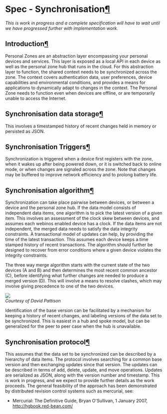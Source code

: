 Spec - Synchronisation[¶](#Spec-Synchronisation)
================================================

*This is work in progress and a complete specification will have to wait
until we have progressed further with implementation work.*

Introduction[¶](#Introduction)
------------------------------

Personal Zones are an abstraction layer encompassing your personal
devices and services. This layer is exposed as a local API in each
device as well as the personal zone hub that runs in the cloud. For this
abstraction layer to function, the shared context needs to be
synchronized across the zone. The context covers authentication data,
user preferences, device capabilities and environmental conditions, and
provides a means for applications to dynamically adapt to changes in the
context. The Personal Zone needs to function even when devices are
offline, or are temporarily unable to access the Internet.

Synchronisation data storage[¶](#Synchronisation-data-storage)
--------------------------------------------------------------

This involves a timestamped history of recent changes held in memory or
persisted as JSON.

Synchronisation Triggers[¶](#Synchronisation-Triggers)
------------------------------------------------------

Synchronization is triggered when a device first registers with the
zone, when it wakes up after being powered down, or it is switched back
to online mode, or when changes are signaled across the zone. Note that
changes may be buffered to improve network efficiency and to prolong
battery life.

Synchronisation algorithm[¶](#Synchronisation-algorithm)
--------------------------------------------------------

Synchronization can take place pairwise between devices, or between a
device and the personal zone hub. If the data model consists of
independent data items, one algorithm is to pick the latest version of a
given item. This involves an assessment of the clock skew between
devices, and assumes each webinos enabled device has a clock. If the
data items are not independent, the merged data needs to satisfy the
data integrity constraints. A transactional model of updates can help,
by providing the time of the latest transaction. This assumes each
device keeps a time stamped history of recent transactions. The
algorithm should further be designed to recover from error conditions
where a given device violates the integrity constraints.

The three way merge algorithm starts with the current state of the two
devices (A and B) and then determines the most recent common ancestor
(C), before identifying what further changes are needed to produce a
merged version (D). This will involve a means to resolve clashes, which
may involve giving precedence to one of the two devices.

![](220px-Three-way-merge-parallelgram.svg.png)\
*Courtesy of David Pattison*

Identification of the base version can be facilitated by a mechanism for
keeping a history of recent changes, and labeling versions of the data
set to be synchronized. This is easiest in a hub and spoke model, but
can be generalized for the peer to peer case when the hub is
unavailable.

Synchronisation protocol[¶](#Synchronisation-protocol)
------------------------------------------------------

This assumes that the data set to be synchronized can be described by a
hierarchy of data items. The protocol involves searching for a common
base version and then exchanging updates since that version. The updates
can be described in terms of add, delete, update, and move operations.
Updates are serialized as JSON, along with the version number and
timestamp. This is work in progress, and we expect to provide further
details as the work proceeds. The general feasibility of the approach
has been demonstrated by distributed revision control systems such as
mercurial, see:

-   Mercurial: The Definitive Guide, Bryan O'Sullivan, 1 January 2007,
    <http://hgbook.red-bean.com/>

